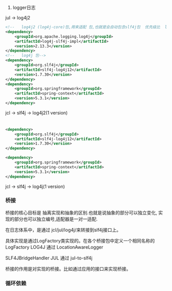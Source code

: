 1. logger日志

jul -> log4j2
```xml
<!--   log4j2 (log4j-core)包,用来适配 包,也就是会自动包含slf4j包  优先级比  log4j 包高   -->
<dependency>
    <groupId>org.apache.logging.log4j</groupId>
    <artifactId>log4j-slf4j-impl</artifactId>
    <version>2.13.3</version>
</dependency>
<!--   log4j 包-->
<dependency>
    <groupId>org.slf4j</groupId>
    <artifactId>slf4j-log4j12</artifactId>
    <version>1.7.30</version>
</dependency>
<dependency>
    <groupId>org.springframework</groupId>
    <artifactId>spring-context</artifactId>
    <version>5.3.1</version>
</dependency>
````
jcl -> slf4j -> log4j2(1 version)
### 
```xml

<dependency>
    <groupId>org.slf4j</groupId>
    <artifactId>slf4j-log4j12</artifactId>
    <version>1.7.30</version>
</dependency>

<dependency>
    <groupId>org.springframework</groupId>
    <artifactId>spring-context</artifactId>
    <version>5.3.1</version>
</dependency>
```
jcl -> slf4j -> log4j(1 version)


### 桥接
桥接的核心目标是 抽离实现和抽象的区别.也就是说抽象的部分可以独立变化,
实现的部分也可以独立编号,适配器是一对一适配.

在日志体系中，是通过 jcl/jul/log4j/来转接到slf4j接口上。

具体实现是通过LogFactory类实现的。在各个桥接包中定义一个相同名称的LogFactory
LOG4J 通过 LocationAwareLogger

SLF4JBridgeHandler
JUL 通过 jul-to-slf4j 

桥接的作用是对实现的桥接。比如通过应用的接口来实现桥接。

### 循环依赖